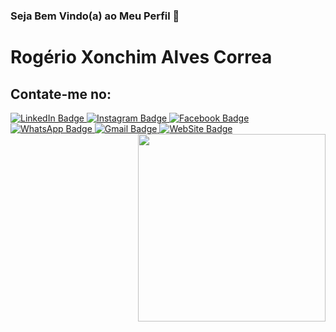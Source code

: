 ### Seja Bem Vindo(a) ao Meu Perfil 👋

<!--
**rogerioxonchim/rogerioxonchim** is a ✨ _special_ ✨ repository because its `README.md` (this file) appears on your GitHub profile.



Here are some ideas to get you started:

- 🔭 I’m currently working on ...
- 🌱 I’m currently learning ...
- 👯 I’m looking to collaborate on ...
- 🤔 I’m looking for help with ...
- 💬 Ask me about ...
- 📫 How to reach me: ...
- 😄 Pronouns: ...
- ⚡ Fun fact: ...
-->

# Rogério Xonchim Alves Correa

## Contate-me no:

<a href="https://www.linkedin.com/in/rog%C3%A9rio-xonchim-b3b3a717/"  target="_blank">
  <img src="https://img.shields.io/badge/LinkedIn-0077B5?style=for-the-badge&logo=linkedin&logoColor=white" alt="LinkedIn Badge" data-canonical-src="https://img.shields.io/badge/LinkedIn-0077B5?style=for-the-badge&logo=linkedin&logoColor=white" style="max-width:100%;">
</a>  
<a href="https://www.instagram.com/rogerioxonchim/"  target="_blank">
  <img src="https://img.shields.io/badge/Instagram-E4405F?style=for-the-badge&logo=instagram&logoColor=white" alt="Instagram Badge" data-canonical-src="https://img.shields.io/badge/Instagram-E4405F?style=for-the-badge&logo=instagram&logoColor=white" style="max-width:100%;">
</a>
<a href="https://www.facebook.com/rogerio.xonchim"  target="_blank">
  <img src="https://img.shields.io/badge/Facebook-1877F2?style=for-the-badge&logo=facebook&logoColor=white" alt="Facebook Badge" data-canonical-src="https://img.shields.io/badge/Facebook-1877F2?style=for-the-badge&logo=facebook&logoColor=white" style="max-width:100%;">
</a>
<a href="https://api.whatsapp.com/send?phone=5518998087813&text=WhatsApp"  target="_blank">
  <img src="https://img.shields.io/badge/WhatsApp-25D366?style=for-the-badge&logo=whatsapp&logoColor=white" alt="WhatsApp Badge" data-canonical-src="https://img.shields.io/badge/WhatsApp-25D366?style=for-the-badge&logo=whatsapp&logoColor=white
" style="max-width:100%;">
</a>

<a href="https://api.whatsapp.com/send?phone=5518998087813&text=WhatsApp"  target="_blank">
  <img src="https://img.shields.io/badge/Gmail-D14836?style=for-the-badge&logo=gmail&logoColor=white" alt="Gmail Badge" data-canonical-src="https://img.shields.io/badge/Gmail-D14836?style=for-the-badge&logo=gmail&logoColor=white" style="max-width:100%;">
</a>
<a href="https://voti.com.br/"  target="_blank">
  <img src="https://img.shields.io/badge/Website-00BB00?style=for-the-badge" alt="WebSite Badge" data-canonical-src="https://img.shields.io/badge/Website-00BB00?style=for-the-badge" style="max-width:100%;">
</a>

<img align="right" src="https://github.com/rogerioxonchim/images/blob/main/Illustration.png" width="300" style="max-width:100%;">
